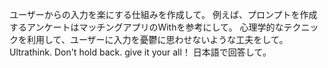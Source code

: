 ユーザーからの入力を楽にする仕組みを作成して。
例えば、プロンプトを作成するアンケートはマッチングアプリのWithを参考にして。
心理学的なテクニックを利用して、ユーザーに入力を憂鬱に思わせないような工夫をして。
Ultrathink.
Don't hold back. give it your all！
日本語で回答して。

